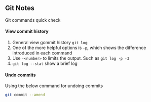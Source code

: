 ## Git Notes
Git commands quick check

#### View commit history
1. General view gommit history `git log`
2. One of the more helpful options is `-p`, which shows the difference introduced in each command
3. Use `-<number>` to limits the output. Such as `git log -p -3`
4. `git log --stat` show a brief log

#### Undo commits
Using the below command for undoing commits
```sh
git commit --amend
```
